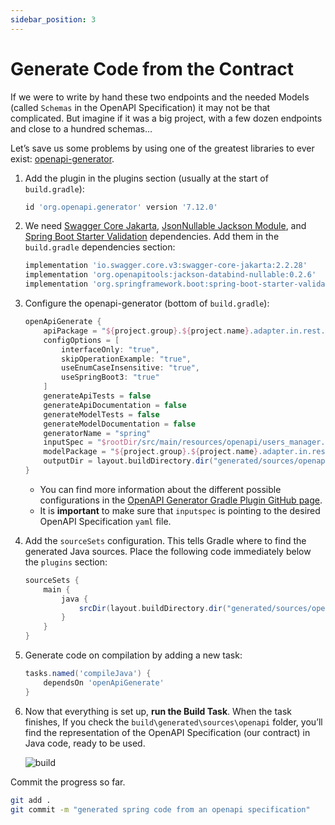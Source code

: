 ```yaml
---
sidebar_position: 3
---
```


# Generate Code from the Contract

If we were to write by hand these two endpoints and the needed Models (called `Schemas` in the OpenAPI Specification) it may not be that complicated. But imagine if it was a big project, with a few dozen endpoints and close to a hundred schemas…

Let’s save us some problems by using one of the greatest libraries to ever exist: [openapi-generator](https://github.com/OpenAPITools/openapi-generator).

1. Add the plugin in the plugins section (usually at the start of `build.gradle`):

    ```groovy title="build.gradle"
    id 'org.openapi.generator' version '7.12.0'
    ```

2. We need [Swagger Core Jakarta](https://mvnrepository.com/artifact/io.swagger.core.v3/swagger-core-jakarta), [JsonNullable Jackson Module](https://mvnrepository.com/artifact/org.openapitools/jackson-databind-nullable), and [Spring Boot Starter Validation](https://mvnrepository.com/artifact/org.springframework.boot/spring-boot-starter-validation) dependencies. Add them in the `build.gradle` dependencies section:

    ```groovy title="build.gradle"
    implementation 'io.swagger.core.v3:swagger-core-jakarta:2.2.28'
    implementation 'org.openapitools:jackson-databind-nullable:0.2.6'
    implementation 'org.springframework.boot:spring-boot-starter-validation'
    ```

3. Configure the openapi-generator (bottom of `build.gradle`):

   ```groovy title="build.gradle"
   openApiGenerate {
       apiPackage = "${project.group}.${project.name}.adapter.in.rest.api".toString()
       configOptions = [
           interfaceOnly: "true",
           skipOperationExample: "true",
           useEnumCaseInsensitive: "true",
           useSpringBoot3: "true"
       ]
       generateApiTests = false
       generateApiDocumentation = false
       generateModelTests = false
       generateModelDocumentation = false
       generatorName = "spring"
       inputSpec = "$rootDir/src/main/resources/openapi/users_manager.yaml".toString()
       modelPackage = "${project.group}.${project.name}.adapter.in.rest.dto".toString()
       outputDir = layout.buildDirectory.dir("generated/sources/openapi").get().asFile.toString()
   }
   ```

    * You can find more information about the different possible configurations in the [OpenAPI Generator Gradle Plugin GitHub page](https://github.com/OpenAPITools/openapi-generator/tree/master/modules/openapi-generator-gradle-plugin).
    * It is **important** to make sure that `inputspec` is pointing to the desired OpenAPI Specification `yaml` file.

4. Add the `sourceSets` configuration. This tells Gradle where to find the generated Java sources. Place the following code immediately below the `plugins` section:

   ```groovy title="build.gradle"
   sourceSets {
       main {
           java {
               srcDir(layout.buildDirectory.dir("generated/sources/openapi/src/main/java"))
           }
       }
   }
   ```

5. Generate code on compilation by adding a new task:

    ```groovy title="build.gradle"
    tasks.named('compileJava') {
        dependsOn 'openApiGenerate'
    }
    ```

6. Now that everything is set up, **run the Build Task**. When the task finishes, If you check the `build\generated\sources\openapi` folder, you’ll find the representation of the OpenAPI Specification (our contract) in Java code, ready to be used.

   <div>
     <img src={require('@site/static/img/contract-driven-development/build.png').default} alt="build" />
   </div>

Commit the progress so far.

```bash
git add .
git commit -m "generated spring code from an openapi specification"
```